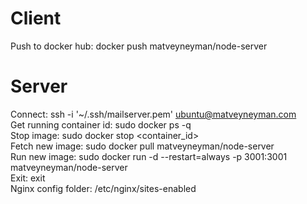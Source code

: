 Client
=======
Push to docker hub: docker push matveyneyman/node-server  

Server
=======
Connect: ssh -i '~/.ssh/mailserver.pem' ubuntu@matveyneyman.com   
Get running container id: sudo docker ps -q  
Stop image: sudo docker stop <container_id>  
Fetch new image: sudo docker pull matveyneyman/node-server  
Run new image: sudo docker run -d --restart=always -p 3001:3001 matveyneyman/node-server  
Exit: exit  
Nginx config folder: /etc/nginx/sites-enabled  
